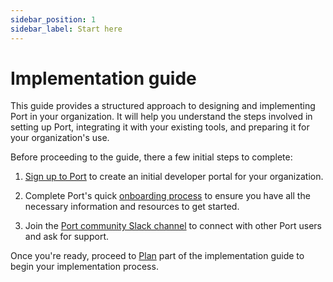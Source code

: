 ```yaml
---
sidebar_position: 1
sidebar_label: Start here
---
```


# Implementation guide

This guide provides a structured approach to designing and implementing Port in your organization. It will help you understand the steps involved in setting up Port, integrating it with your existing tools, and preparing it for your organization's use.


Before proceeding to the guide, there a few initial steps to complete:

1. [Sign up to Port](http://app.getport.io) to create an initial developer portal for your organization.

2. Complete Port's quick [onboarding process](/quickstart) to ensure you have all the necessary information and resources to get started.

3. Join the [Port community Slack channel](https://www.getport.io/community) to connect with other Port users and ask for support. 


Once you're ready, proceed to [Plan](/guides/implementation-guide/plan/define-portal) part of the implementation guide to begin your implementation process.